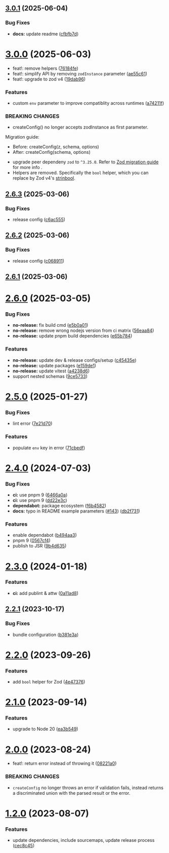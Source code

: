 ## [3.0.1](https://github.com/samialdury/envey/compare/v3.0.0...v3.0.1) (2025-06-04)


### Bug Fixes

* **docs:** update readme ([cfbfb7d](https://github.com/samialdury/envey/commit/cfbfb7d6f4d1694f27745c74c337f8a91e499eac))

# [3.0.0](https://github.com/samialdury/envey/compare/v2.6.3...v3.0.0) (2025-06-03)


* feat!: remove helpers ([76184fe](https://github.com/samialdury/envey/commit/76184fe16425fa2f5c5c25c8e8a26034845ccd9e))
* feat!: simplify API by removing `zodInstance` parameter ([ae55c61](https://github.com/samialdury/envey/commit/ae55c615c7aebcef48eab43fb0dd3645b572ffe4))
* feat!: upgrade to zod v4 ([19dab96](https://github.com/samialdury/envey/commit/19dab960467f4f00aeaf8262a5f2c0712b923855))


### Features

* custom `env` parameter to improve compatiblity across runtimes ([a74211f](https://github.com/samialdury/envey/commit/a74211ff7933a1d694f5633e21536c19af8deffc))


### BREAKING CHANGES

* createConfig() no longer accepts zodInstance as first parameter.

Migration guide:
- Before: createConfig(z, schema, options)
- After: createConfig(schema, options)
* upgrade peer dependeny `zod` to `^3.25.0`. Refer to
[Zod migration guide](https://zod.dev/v4/changelog) for more info
.
* Helpers are removed. Specifically the `bool` helper,
which you can replace by Zod v4's
[strinbool](https://zod.dev/v4?id=stringbool).

## [2.6.3](https://github.com/samialdury/envey/compare/v2.6.2...v2.6.3) (2025-03-06)


### Bug Fixes

* release config ([c6ac555](https://github.com/samialdury/envey/commit/c6ac555715874c3c6b662003a667cc16d5c5e560))

## [2.6.2](https://github.com/samialdury/envey/compare/v2.6.1...v2.6.2) (2025-03-06)


### Bug Fixes

* release config ([c068911](https://github.com/samialdury/envey/commit/c06891153fceeff13ba6d8bfd493c9073e8867c8))

## [2.6.1](https://github.com/samialdury/envey/compare/v2.6.0...v2.6.1) (2025-03-06)

# [2.6.0](https://github.com/samialdury/envey/compare/v2.5.0...v2.6.0) (2025-03-05)


### Bug Fixes

* **no-release:** fix build cmd ([e5b0a01](https://github.com/samialdury/envey/commit/e5b0a01bfc3f38b2e4269f2ec57c17abe55a981a))
* **no-release:** remove wrong nodejs version from ci matrix ([56eaa84](https://github.com/samialdury/envey/commit/56eaa84db454b488f761dbfa65fa9fae188e1642))
* **no-release:** update pnpm build dependencies ([e65b784](https://github.com/samialdury/envey/commit/e65b784a2efdc5a8ed6de4cb0313dbe01f373c8c))


### Features

* **no-release:** update dev & release configs/setup ([c45435e](https://github.com/samialdury/envey/commit/c45435e2246fba3e783d4b310d2fcf0ae8699766))
* **no-release:** update packages ([e159de1](https://github.com/samialdury/envey/commit/e159de15aed07346bccc30e58d4d9b7eed62eecb))
* **no-release:** update vitest ([a4238d6](https://github.com/samialdury/envey/commit/a4238d67ca84f1bd00367ad83efd0026c01d3548))
* support nested schemas ([9ce5733](https://github.com/samialdury/envey/commit/9ce573363d8ab62ede28d63edfc4d3cd765895dc))

# [2.5.0](https://github.com/samialdury/envey/compare/v2.4.0...v2.5.0) (2025-01-27)


### Bug Fixes

* lint error ([7e21d70](https://github.com/samialdury/envey/commit/7e21d700392348f096a138c69338252e99930605))


### Features

* populate `env` key in error ([71cbedf](https://github.com/samialdury/envey/commit/71cbedf7590ad1446a5e02c4b8290b9678bd75aa))

# [2.4.0](https://github.com/samialdury/envey/compare/v2.3.0...v2.4.0) (2024-07-03)


### Bug Fixes

* **ci:** use pnpm 9 ([6466a0a](https://github.com/samialdury/envey/commit/6466a0a3ec95549c6ff3e2aa4daf2e9e8f793eb0))
* **ci:** use pnpm 9 ([dd22e3c](https://github.com/samialdury/envey/commit/dd22e3c3f156e58a41fb3f49b684854aa50506cd))
* **dependabot:** package ecosystem ([f6b4582](https://github.com/samialdury/envey/commit/f6b4582c92efc1b74fb17e488794d913ed390355))
* **docs:** typo in README example parameters ([#143](https://github.com/samialdury/envey/issues/143)) ([db2f731](https://github.com/samialdury/envey/commit/db2f731ea8c396df48911b0640bd617aae177653))


### Features

* enable dependabot ([b494aa3](https://github.com/samialdury/envey/commit/b494aa32abd781116fd35b5be168735f0e862310))
* pnpm 9 ([0567cf4](https://github.com/samialdury/envey/commit/0567cf42d158c9981635e00d1cac71ad07e0ffa6))
* publish to JSR ([9b4d635](https://github.com/samialdury/envey/commit/9b4d635f725ab30d8c8b1f780c4bc1b280a2a5c6))

# [2.3.0](https://github.com/samialdury/envey/compare/v2.2.1...v2.3.0) (2024-01-18)


### Features

* **ci:** add publint & attw ([0a11ad8](https://github.com/samialdury/envey/commit/0a11ad8bc0c57ce4113f1e78dae1c2dfb9e0d34c))

## [2.2.1](https://github.com/samialdury/envey/compare/v2.2.0...v2.2.1) (2023-10-17)


### Bug Fixes

* bundle configuration ([b381e3a](https://github.com/samialdury/envey/commit/b381e3ac1323f30761b3409d396e7a4df34c7fe1))

# [2.2.0](https://github.com/samialdury/envey/compare/v2.1.0...v2.2.0) (2023-09-26)


### Features

* add `bool` helper for Zod ([4e47376](https://github.com/samialdury/envey/commit/4e47376138cfc44607f8a4e13adc36bf43a23ff0))

# [2.1.0](https://github.com/samialdury/envey/compare/v2.0.0...v2.1.0) (2023-09-14)


### Features

* upgrade to Node 20 ([ea3b549](https://github.com/samialdury/envey/commit/ea3b549cf3bcc430750db696d1a76e948bbadbb6))

# [2.0.0](https://github.com/samialdury/envey/compare/v1.2.0...v2.0.0) (2023-08-24)


* feat!: return error instead of throwing it ([08221a0](https://github.com/samialdury/envey/commit/08221a0a1a54d806a6e9e5346ac88c63508ceb54))


### BREAKING CHANGES

* `createConfig` no longer throws an error if validation fails,
instead returns a discriminated union with the parsed result or the error.

# [1.2.0](https://github.com/samialdury/envey/compare/v1.1.3...v1.2.0) (2023-08-07)


### Features

* update dependencies, include sourcemaps, update release process ([cec8c45](https://github.com/samialdury/envey/commit/cec8c4591276b2e1952fa91a5027fc3338e6f2ea))
